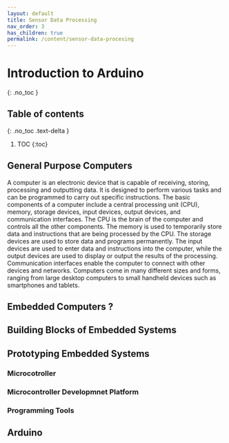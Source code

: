 ```yaml
---
layout: default
title: Sensor Data Processing
nav_order: 3
has_children: true
permalink: /content/sensor-data-procesing
---
```

# Introduction to Arduino
{: .no_toc }

## Table of contents
{: .no_toc .text-delta }

1. TOC
{:toc}

## General Purpose Computers
A computer is an electronic device that is capable of receiving, storing, processing and outputting data. It is designed to perform various tasks and can be programmed to carry out specific instructions. The basic components of a computer include a central processing unit (CPU), memory, storage devices, input devices, output devices, and communication interfaces. The CPU is the brain of the computer and controls all the other components. The memory is used to temporarily store data and instructions that are being processed by the CPU. The storage devices are used to store data and programs permanently. The input devices are used to enter data and instructions into the computer, while the output devices are used to display or output the results of the processing. Communication interfaces enable the computer to connect with other devices and networks. Computers come in many different sizes and forms, ranging from large desktop computers to small handheld devices such as smartphones and tablets.

## Embedded Computers ?


## Building Blocks of Embedded Systems
## Prototyping Embedded Systems
### Microcotroller
### Microcontroller Developmnet Platform
### Programming Tools
## Arduino
